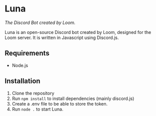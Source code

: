 # Luna
*The Discord Bot created by Loom.*

Luna is an open-source Discord bot created by Loom, designed for the Loom server. It is written in Javascript using Discord.js.

## Requirements
- Node.js

## Installation

1. Clone the repository
2. Run `npm install` to install dependencies (mainly discord.js)
3. Create a .env file to be able to store the token.
4. Run `node .` to start Luna.